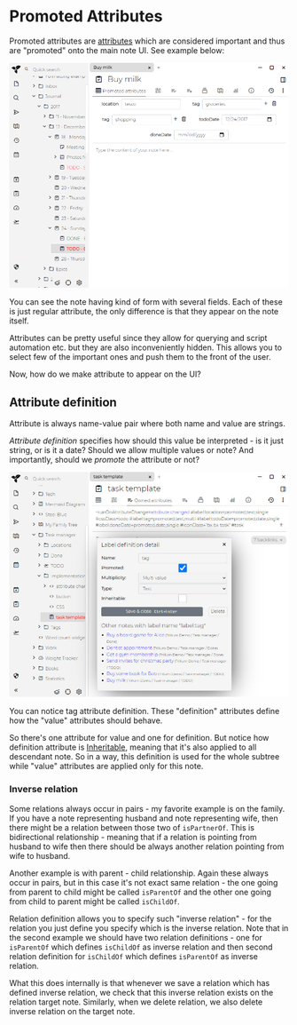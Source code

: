 # Promoted Attributes
Promoted attributes are [attributes](../Attributes.md) which are considered important and thus are "promoted" onto the main note UI. See example below:

![](../../Attachments/promoted-attributes.png)

You can see the note having kind of form with several fields. Each of these is just regular attribute, the only difference is that they appear on the note itself.

Attributes can be pretty useful since they allow for querying and script automation etc. but they are also inconveniently hidden. This allows you to select few of the important ones and push them to the front of the user.

Now, how do we make attribute to appear on the UI?

## Attribute definition

Attribute is always name-value pair where both name and value are strings.

_Attribute definition_ specifies how should this value be interpreted - is it just string, or is it a date? Should we allow multiple values or note? And importantly, should we _promote_ the attribute or not?

![](Promoted%20Attributes_image.png)

You can notice tag attribute definition. These "definition" attributes define how the "value" attributes should behave.

So there's one attribute for value and one for definition. But notice how definition attribute is [Inheritable](Attribute%20Inheritance.md), meaning that it's also applied to all descendant note. So in a way, this definition is used for the whole subtree while "value" attributes are applied only for this note.

### Inverse relation

Some relations always occur in pairs - my favorite example is on the family. If you have a note representing husband and note representing wife, then there might be a relation between those two of `isPartnerOf`. This is bidirectional relationship - meaning that if a relation is pointing from husband to wife then there should be always another relation pointing from wife to husband.

Another example is with parent - child relationship. Again these always occur in pairs, but in this case it's not exact same relation - the one going from parent to child might be called `isParentOf` and the other one going from child to parent might be called `isChildOf`.

Relation definition allows you to specify such "inverse relation" - for the relation you just define you specify which is the inverse relation. Note that in the second example we should have two relation definitions - one for `isParentOf` which defines `isChildOf` as inverse relation and then second relation definition for `isChildOf` which defines `isParentOf` as inverse relation.

What this does internally is that whenever we save a relation which has defined inverse relation, we check that this inverse relation exists on the relation target note. Similarly, when we delete relation, we also delete inverse relation on the target note.